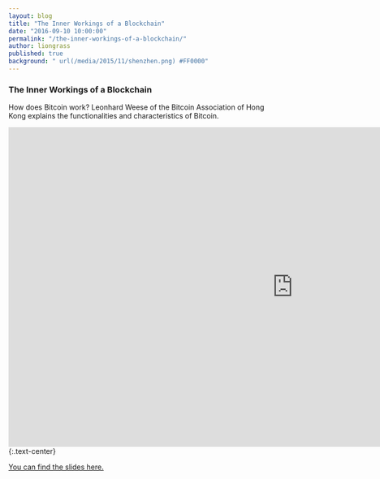 ```yaml
---
layout: blog
title: "The Inner Workings of a Blockchain"
date: "2016-09-10 10:00:00"
permalink: "/the-inner-workings-of-a-blockchain/"
author: liongrass
published: true
background: " url(/media/2015/11/shenzhen.png) #FF0000"
---
```


### The Inner Workings of a Blockchain

How does Bitcoin work? Leonhard Weese of the Bitcoin Association of Hong Kong explains the functionalities and characteristics of Bitcoin.

<iframe width="1120" height="630" src="https://www.youtube.com/embed/1QYbe5Kvu08" frameborder="0" allowfullscreen></iframe>
{:.text-center}

[You can find the slides here.](/media/2016/09/blockchain.pdf)
